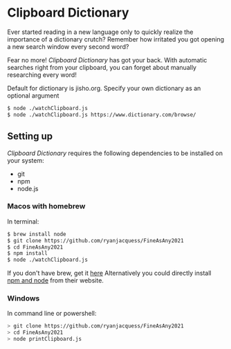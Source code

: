 # Clipboard Dictionary
Ever started reading in a new language only to quickly realize the importance of a dictionary crutch? Remember how irritated you got opening a new search window every second word?

Fear no more! *Clipboard Dictionary* has got your back. With automatic searches right from your clipboard, you can forget about manually researching every word!

Default for dictionary is jisho.org. Specify your own dictionary as an optional argument
```sh
$ node ./watchClipboard.js
$ node ./watchClipboard.js https://www.dictionary.com/browse/
```

## Setting up
*Clipboard Dictionary* requires the following dependencies to be installed on your system:
 - git
 - npm
 - node.js

### Macos with homebrew
In terminal:
```sh
$ brew install node
$ git clone https://github.com/ryanjacquess/FineAsAny2021
$ cd FineAsAny2021
$ npm install
$ node ./watchClipboard.js
```
If you don't have brew, get it [here](https://brew.sh/#install)
Alternatively you could directly install [npm and node](https://www.npmjs.com/get-npm) from their website.
### Windows
In command line or powershell:
```sh
> git clone https://github.com/ryanjacquess/FineAsAny2021
> cd FineAsAny2021
> node printClipboard.js
```
